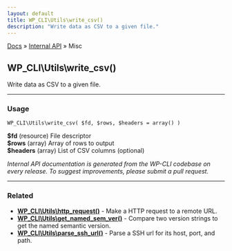 ```yaml
---
layout: default
title: WP_CLI\Utils\write_csv()
description: "Write data as CSV to a given file."
---
```


<a href="/docs/">Docs</a> &raquo; <a href="/docs/internal-api/">Internal API</a> &raquo; Misc

## WP_CLI\Utils\write_csv()

Write data as CSV to a given file.

***

### Usage

    WP_CLI\Utils\write_csv( $fd, $rows, $headers = array() )

<div>
<strong>$fd</strong> (resource) File descriptor<br />
<strong>$rows</strong> (array) Array of rows to output<br />
<strong>$headers</strong> (array) List of CSV columns (optional)<br />
</div>


*Internal API documentation is generated from the WP-CLI codebase on every release. To suggest improvements, please submit a pull request.*


***

### Related

<ul>



<li><strong><a href="/docs/internal-api/wp-cli-utils-http-request/">WP_CLI\Utils\http_request()</a></strong> - Make a HTTP request to a remote URL.</li>


<li><strong><a href="/docs/internal-api/wp-cli-utils-get-named-sem-ver/">WP_CLI\Utils\get_named_sem_ver()</a></strong> - Compare two version strings to get the named semantic version.</li>


<li><strong><a href="/docs/internal-api/wp-cli-utils-parse-ssh-url/">WP_CLI\Utils\parse_ssh_url()</a></strong> - Parse a SSH url for its host, port, and path.</li>



</ul>


